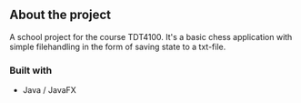 ## About the project

A school project for the course TDT4100. It's a basic chess application with simple filehandling in the form of saving state to a txt-file.

### Built with

* Java / JavaFX
